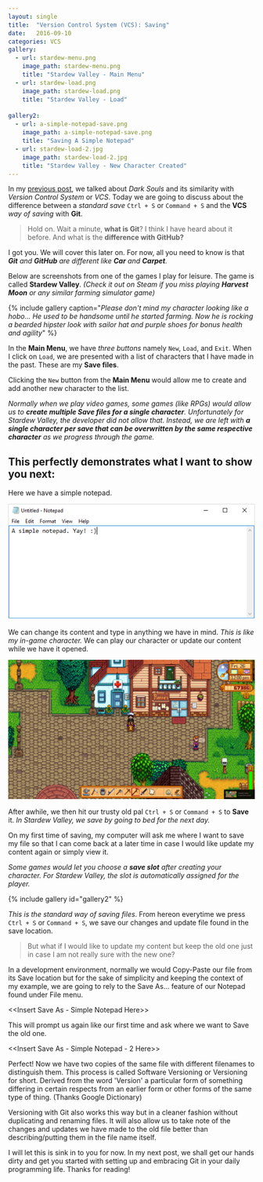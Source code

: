```yaml
---
layout: single
title:  "Version Control System (VCS): Saving"
date:   2016-09-10
categories: VCS
gallery:
  - url: stardew-menu.png
    image_path: stardew-menu.png
    title: "Stardew Valley - Main Menu"
  - url: stardew-load.png
    image_path: stardew-load.png
    title: "Stardew Valley - Load"

gallery2:
  - url: a-simple-notepad-save.png
    image_path: a-simple-notepad-save.png
    title: "Saving A Simple Notepad"
  - url: stardew-load-2.jpg
    image_path: stardew-load-2.jpg
    title: "Stardew Valley - New Character Created"
---
```


In my [previous post](../vcs-why-should-i-use-one "Version Conrol System: Why Should I Use One?"), we talked about *Dark Souls* and its similarity with *Version Control System* or *VCS*. Today we are going to discuss about the difference between a *standard save* `Ctrl + S` or `Command + S` and the **VCS** *way of saving* with **Git**.

>Hold on. Wait a minute, **what is Git**? I think I have heard about it before. And what is the **difference with GitHub?**

I got you. We will cover this later on. For now, all you need to know is that  _**Git** and **GitHub** are different like **Car** and **Carpet**._

Below are screenshots from one of the games I play for leisure. The game is called **Stardew Valley**. *(Check it out on Steam if you miss playing __Harvest Moon__ or any similar farming simulator game)*

{% include gallery caption="_Please don't mind my character looking like a hobo... He used to be handsome until he started farming. Now he is rocking a bearded hipster look with sailor hat and purple shoes for bonus health and agility_" %}

In the **Main Menu**, we have *three buttons* namely `New`, `Load`, and `Exit`. When I click on `Load`, we are presented with a list of characters that I have made in the past. These are my **Save files**.

Clicking the `New` button from the **Main Menu** would allow me to create and add another new character to the list.

*Normally when we play video games, some games (like RPGs) would allow us to __create multiple Save files for a single character__. Unfortunately for Stardew Valley, the developer did not allow that. Instead, we are left with __a single character per save that can be overwritten by the same respective character__ as we progress through the game.*

## This perfectly demonstrates what I want to show you next:  

Here we have a simple notepad.

![image](/images/a-simple-notepad.png)

We can change its content and type in anything we have in mind. *This is like my in-game character.* We can play our character or update our content while we have it opened.

![image](/images/stardew-town.png)

After awhile, we then hit our trusty old pal `Ctrl + S` or `Command + S` to **Save** it. *In Stardew Valley, we save by going to bed for the next day.*

On my first time of saving, my computer will ask me where I want to save my file so that I can come back at a later time in case I would like update my content again or simply view it.

*Some games would let you choose a __save slot__ after creating your character. For Stardew Valley, the slot is automatically assigned for the player.*

{% include gallery id="gallery2" %}

*This is the standard way of saving files*. From hereon everytime we press `Ctrl + S` or `Command + S`, we save our changes and update file found in the save location.  

>But what if I would like to update my content but keep the old one just in case I am not really sure with the new one?

In a development environment, normally we would Copy-Paste our file from its Save location but for the sake of simplicity and keeping the context of my example, we are going to rely to the Save As... feature of our Notepad found under File menu.

<<Insert Save As - Simple Notepad Here>>

This will prompt us again like our first time and ask where we want to Save the old one.

<<Insert Save As - Simple Notepad - 2 Here>>

Perfect! Now we have two copies of the same file with different filenames to distinguish them. This process is called Software Versioning or Versioning for short. Derived from the word 'Version' a particular form of something differing in certain respects from an earlier form or other forms of the same type of thing. (Thanks Google Dictionary)

Versioning with Git also works this way but in a cleaner fashion without duplicating and renaming files. It will also allow us to take note of the changes and updates we have made to the old file better than describing/putting them in the file name itself.

I will let this is sink in to you for now. In my next post, we shall get our hands dirty and get you started with setting up and embracing Git in your daily programming life. Thanks for reading!
